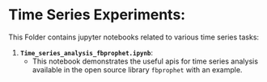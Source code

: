 
# Time Series Experiments:

This Folder contains jupyter notebooks related to various time series tasks:

1. **`Time_series_analysis_fbprophet.ipynb`**:
    - This notebook demonstrates the useful apis for time series analysis available in the open source library `fbprophet`
      with an example.
